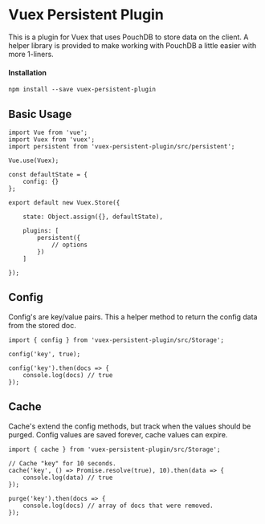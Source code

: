 # Vuex Persistent Plugin

This is a plugin for Vuex that uses PouchDB to store data on the client. A helper
library is provided to make working with PouchDB a little easier with more 1-liners.

#### Installation

    npm install --save vuex-persistent-plugin

## Basic Usage

    import Vue from 'vue';
    import Vuex from 'vuex';
    import persistent from 'vuex-persistent-plugin/src/persistent';

    Vue.use(Vuex);

    const defaultState = {
        config: {}
    };

    export default new Vuex.Store({

        state: Object.assign({}, defaultState),

        plugins: [
            persistent({
                // options
            })
        ]

    });

## Config

Config's are key/value pairs. This a helper method to return the config data from the stored doc.

    import { config } from 'vuex-persistent-plugin/src/Storage';

    config('key', true);

    config('key').then(docs => {
        console.log(docs) // true
    });

## Cache

Cache's extend the config methods, but track when the values should be purged.
Config values are saved forever, cache values can expire.

    import { cache } from 'vuex-persistent-plugin/src/Storage';

    // Cache "key" for 10 seconds.
    cache('key', () => Promise.resolve(true), 10).then(data => {
        console.log(data) // true
    });

    purge('key').then(docs => {
        console.log(docs) // array of docs that were removed.
    });